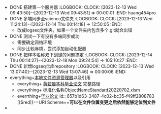 - DONE 搭建第一个服务器
  :LOGBOOK:
  CLOCK: [2023-12-13 Wed 09:43:50]--[2023-12-13 Wed 09:43:51] =>  00:00:01
  :END:
  huang454pro
- DONE 多端同步至scienco文件夹
  :LOGBOOK:
  CLOCK: [2023-12-13 Wed 11:24:13]--[2023-12-14 Thu 00:14:18] =>  12:50:05
  :END:
	- 改成logseq文件夹，如果一个文件夹内包含多个.git就会出错
- DONE 测试一下有没有多端同步成功
	- 需要确定网络环境
	- 同步比较麻烦，尝试添加自动化配置
- DONE 把样本名称双下划键的问题搞定
  :LOGBOOK:
  CLOCK: [2023-12-14 Thu 00:14:27]--[2023-12-18 Mon 09:24:54] =>  105:10:27
  :END:
- DONE 新增logseq仓库repository
  :LOGBOOK:
  CLOCK: [2023-12-13 Wed 13:07:40]--[2023-12-13 Wed 13:07:46] =>  00:00:06
  :END:
- everything+[本地文件资源管理器](es://文本)以及引用
	- everything+ [黄若晨本科毕业论文](C:/Users/huang/Desktop/毕设/化工1905-2019010134-黄若晨.docx)
	  完整路径
	- everything+ [标准化名称ObjectNameStandard20220702.xlsm](file:///D:/WeChat/%E8%81%8A%E5%A4%A9%E8%AE%B0%E5%BD%95/WeChat%20Files/wxid_7f3f2f3fo74k22/FileStorage/File/2023-09/ObjectNameStandard20220702.xlsm)
	- everrthing+[毕业论文](file:///C:/Users/huang/Desktop/%E6%AF%95%E8%AE%BE/%E5%8C%96%E5%B7%A51905-2019010134-%E9%BB%84%E8%8B%A5%E6%99%A8.docx)
	  id:: 657b1d63-3487-4c02-bc35-f49ff2808783
	  [[$red]]==URI Scheme==**可以在文件位置变更之后依然能够定位到文件**
-